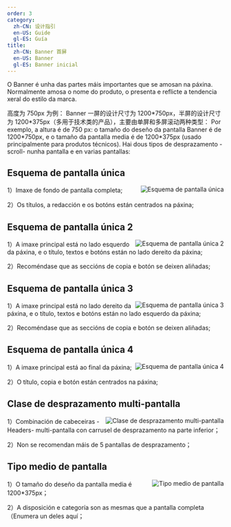 ```yaml
---
order: 3
category:
  zh-CN: 设计指引
  en-US: Guide
  gl-ES: Guía
title:
  zh-CN: Banner 首屏
  en-US: Banner
  gl-ES: Banner inicial
---
```


O Banner é unha das partes máis importantes que se amosan na páxina. Normalmente amosa o nome do produto, o presenta e reflicte a tendencia xeral do estilo da marca.

高度为 750px 为例： Banner 一屏的设计尺寸为 1200\*750px，半屏的设计尺寸为 1200\*375px（多用于技术类的产品），主要由单屏和多屏滚动两种类型：
Por exemplo, a altura é de 750 px: o tamaño do deseño da pantalla Banner é de 1200\*750px, e o tamaño da pantalla media é de 1200\*375px (usado principalmente para produtos técnicos). Hai dous tipos de desprazamento -scroll- nunha pantalla e en varias pantallas:

## Esquema de pantalla única

<img class="preview-img" align="right" alt="Esquema de pantalla única" description="" src="https://gw.alipayobjects.com/zos/rmsportal/doqiWMyWYcCPFBMrXJLn.jpg">

1）Imaxe de fondo de pantalla completa;

2）Os títulos, a redacción e os botóns están centrados na páxina;

## Esquema de pantalla única 2

<img class="preview-img" align="right" alt="Esquema de pantalla única 2" description="" src="https://gw.alipayobjects.com/zos/rmsportal/JOxMWSQxCWoKakcYZWcI.jpg">

1）A imaxe principal está no lado esquerdo da páxina, e o título, textos e botóns están no lado dereito da páxina;

2）Recoméndase que as seccións de copia e botón se deixen aliñadas;

## Esquema de pantalla única 3

<img class="preview-img" align="right" alt="Esquema de pantalla única 3" description="" src="https://gw.alipayobjects.com/zos/rmsportal/ZGjSLLsUrJFbFVrUxaft.jpg">

1）A imaxe principal está no lado dereito da páxina, e o título, textos e botóns están no lado esquerdo da páxina;

2）Recoméndase que as seccións de copia e botón se deixen aliñadas;

## Esquema de pantalla única 4

<img class="preview-img" align="right" alt="Esquema de pantalla única 4" description="" src="https://gw.alipayobjects.com/zos/rmsportal/YEneEHFzGvSNtGSFJALF.jpg">

1）A imaxe principal está ao final da páxina;

2）O título, copia e botón están centrados na páxina;

## Clase de desprazamento multi-pantalla

<img class="preview-img" align="right" alt="Clase de desprazamento multi-pantalla" description="" src="https://gw.alipayobjects.com/zos/rmsportal/rtlntsHdPmorumOLIHVY.jpg">

1）Combinación de cabeceiras -Headers- multi-pantalla con carrusel de desprazamento na parte inferior；

2）Non se recomendan máis de 5 pantallas de desprazamento；


## Tipo medio de pantalla

<img class="preview-img" align="right" alt="Tipo medio de pantalla" description="" src="https://gw.alipayobjects.com/zos/rmsportal/ItuPxLqTgqgEhMaxexvp.jpg">

1）O tamaño do deseño da pantalla media é 1200*375px；

2）A disposición e categoría son as mesmas que a pantalla completa（Enumera un deles aquí；
